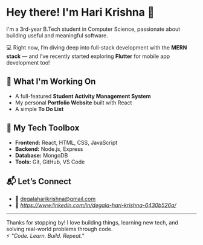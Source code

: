 # Hey there! I'm Hari Krishna 👋

I'm a 3rd-year B.Tech student in Computer Science, passionate about building useful and meaningful software.

💻 Right now, I’m diving deep into full-stack development with the **MERN stack** — and I’ve recently started exploring **Flutter** for mobile app development too!

## 🚧 What I'm Working On
- A full-featured **Student Activity Management System**
- My personal **Portfolio Website** built with React
- A simple **To Do List**

## 🧰 My Tech Toolbox
- **Frontend:** React, HTML, CSS, JavaScript  
- **Backend:** Node.js, Express  
- **Database:** MongoDB  
- **Tools:** Git, GitHub, VS Code

## 📬 Let’s Connect
- 📧 degalaharikrishna@gmail.com  
- 🔗 *https://www.linkedin.com/in/degala-hari-krishna-6430b526a/*

---

Thanks for stopping by! I love building things, learning new tech, and solving real-world problems through code.  
⚡ *"Code. Learn. Build. Repeat."*
